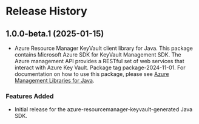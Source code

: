 # Release History

## 1.0.0-beta.1 (2025-01-15)

- Azure Resource Manager KeyVault client library for Java. This package contains Microsoft Azure SDK for KeyVault Management SDK. The Azure management API provides a RESTful set of web services that interact with Azure Key Vault. Package tag package-2024-11-01. For documentation on how to use this package, please see [Azure Management Libraries for Java](https://aka.ms/azsdk/java/mgmt).
### Features Added

- Initial release for the azure-resourcemanager-keyvault-generated Java SDK.
